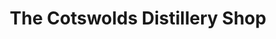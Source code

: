 ---
title: "The Cotswolds Distillery Shop"
url: /cheltenham/the-cotswolds-distillery-shop/
shop: Spirituosen
---